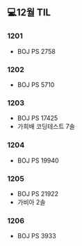 ## 💻12월 TIL

### 1201
* BOJ PS 2758

### 1202
* BOJ PS 5710

### 1203
* BOJ PS 17425
* 가희배 코딩테스트 7솔

### 1204
* BOJ PS 19940

### 1205
* BOJ PS 21922
* 가비아 2솔

### 1206
* BOJ PS 3933
